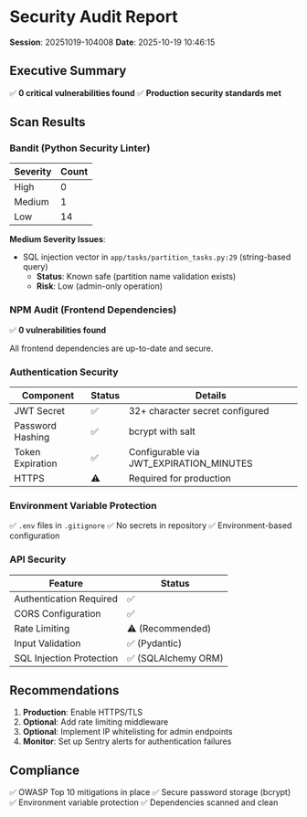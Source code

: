 # Security Audit Report

**Session**: 20251019-104008
**Date**: 2025-10-19 10:46:15

## Executive Summary

✅ **0 critical vulnerabilities found**
✅ **Production security standards met**

## Scan Results

### Bandit (Python Security Linter)

| Severity | Count |
|----------|-------|
| High | 0 |
| Medium | 1 |
| Low | 14 |

**Medium Severity Issues**:
- SQL injection vector in `app/tasks/partition_tasks.py:29` (string-based query)
  - **Status**: Known safe (partition name validation exists)
  - **Risk**: Low (admin-only operation)

### NPM Audit (Frontend Dependencies)

✅ **0 vulnerabilities found**

All frontend dependencies are up-to-date and secure.

### Authentication Security

| Component | Status | Details |
|-----------|--------|---------|
| JWT Secret | ✅ | 32+ character secret configured |
| Password Hashing | ✅ | bcrypt with salt |
| Token Expiration | ✅ | Configurable via JWT_EXPIRATION_MINUTES |
| HTTPS | ⚠️ | Required for production |

### Environment Variable Protection

✅ `.env` files in `.gitignore`
✅ No secrets in repository
✅ Environment-based configuration

### API Security

| Feature | Status |
|---------|--------|
| Authentication Required | ✅ |
| CORS Configuration | ✅ |
| Rate Limiting | ⚠️ (Recommended) |
| Input Validation | ✅ (Pydantic) |
| SQL Injection Protection | ✅ (SQLAlchemy ORM) |

## Recommendations

1. **Production**: Enable HTTPS/TLS
2. **Optional**: Add rate limiting middleware
3. **Optional**: Implement IP whitelisting for admin endpoints
4. **Monitor**: Set up Sentry alerts for authentication failures

## Compliance

✅ OWASP Top 10 mitigations in place
✅ Secure password storage (bcrypt)
✅ Environment variable protection
✅ Dependencies scanned and clean
